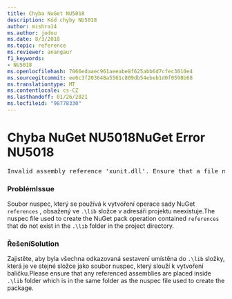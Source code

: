 ```yaml
---
title: Chyba NuGet NU5018
description: Kód chyby NU5018
author: mishra14
ms.author: jodou
ms.date: 8/3/2018
ms.topic: reference
ms.reviewer: anangaur
f1_keywords:
- NU5018
ms.openlocfilehash: 7066edaaec961aeeabe8f625abb6d7cfec3010e4
ms.sourcegitcommit: ee6c3f203648a5561c809db54ebeb1d0f0598b68
ms.translationtype: MT
ms.contentlocale: cs-CZ
ms.lasthandoff: 01/26/2021
ms.locfileid: "98778330"
---
```

# <a name="nuget-error-nu5018"></a><span data-ttu-id="13ce2-103">Chyba NuGet NU5018</span><span class="sxs-lookup"><span data-stu-id="13ce2-103">NuGet Error NU5018</span></span>
<pre>Invalid assembly reference 'xunit.dll'. Ensure that a file named 'xunit.dll' exists in the lib directory.</pre>

### <a name="issue"></a><span data-ttu-id="13ce2-104">Problém</span><span class="sxs-lookup"><span data-stu-id="13ce2-104">Issue</span></span>

<span data-ttu-id="13ce2-105">Soubor nuspec, který se používá k vytvoření operace sady NuGet `references` , obsažený ve `.\lib` složce v adresáři projektu neexistuje.</span><span class="sxs-lookup"><span data-stu-id="13ce2-105">The nuspec file used to create the NuGet pack operation contained `references` that do not exist in the `.\lib` folder in the project directory.</span></span>


### <a name="solution"></a><span data-ttu-id="13ce2-106">Řešení</span><span class="sxs-lookup"><span data-stu-id="13ce2-106">Solution</span></span>

<span data-ttu-id="13ce2-107">Zajistěte, aby byla všechna odkazovaná sestavení umístěna do `.\lib` složky, která je ve stejné složce jako soubor nuspec, který slouží k vytvoření balíčku.</span><span class="sxs-lookup"><span data-stu-id="13ce2-107">Please ensure that any referenced assemblies are placed inside `.\lib` folder which is in the same folder as the nuspec file used to create the package.</span></span>


